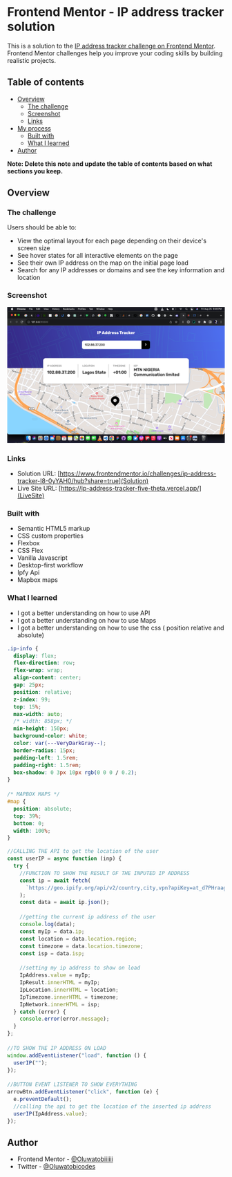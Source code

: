 # Frontend Mentor - IP address tracker solution

This is a solution to the [IP address tracker challenge on Frontend Mentor](https://www.frontendmentor.io/challenges/ip-address-tracker-I8-0yYAH0). Frontend Mentor challenges help you improve your coding skills by building realistic projects.

## Table of contents

- [Overview](#overview)
  - [The challenge](#the-challenge)
  - [Screenshot](#screenshot)
  - [Links](#links)
- [My process](#my-process)
  - [Built with](#built-with)
  - [What I learned](#what-i-learned)
- [Author](#author)

**Note: Delete this note and update the table of contents based on what sections you keep.**

## Overview

### The challenge

Users should be able to:

- View the optimal layout for each page depending on their device's screen size
- See hover states for all interactive elements on the page
- See their own IP address on the map on the initial page load
- Search for any IP addresses or domains and see the key information and location

### Screenshot

![](./Screen%20Shot%202023-08-25%20at%209.49.53%20PM.png)

### Links

- Solution URL: [https://www.frontendmentor.io/challenges/ip-address-tracker-I8-0yYAH0/hub?share=true](Solution)
- Live Site URL: [https://ip-address-tracker-five-theta.vercel.app/](LiveSite)

### Built with

- Semantic HTML5 markup
- CSS custom properties
- Flexbox
- CSS Flex
- Vanilla Javascript
- Desktop-first workflow
- Ipfy Api
- Mapbox maps

### What I learned

- I got a better understanding on how to use API
- I got a better understanding on how to use Maps
- I got a better understanding on how to use the css ( position relative and absolute)

```css
.ip-info {
  display: flex;
  flex-direction: row;
  flex-wrap: wrap;
  align-content: center;
  gap: 25px;
  position: relative;
  z-index: 99;
  top: 15%;
  max-width: auto;
  /* width: 858px; */
  min-height: 150px;
  background-color: white;
  color: var(---VeryDarkGray--);
  border-radius: 15px;
  padding-left: 1.5rem;
  padding-right: 1.5rem;
  box-shadow: 0 3px 10px rgb(0 0 0 / 0.2);
}

/* MAPBOX MAPS */
#map {
  position: absolute;
  top: 39%;
  bottom: 0;
  width: 100%;
}
```

```js
//CALLING THE API to get the location of the user
const userIP = async function (inp) {
  try {
    //FUNCTION TO SHOW THE RESULT OF THE INPUTED IP ADDRESS
    const ip = await fetch(
      `https://geo.ipify.org/api/v2/country,city,vpn?apiKey=at_d7PHraagdYPV9IlJEOm1wmQx4gTkQ&ipAddress=${inp}`
    );
    const data = await ip.json();

    //getting the current ip address of the user
    console.log(data);
    const myIp = data.ip;
    const location = data.location.region;
    const timezone = data.location.timezone;
    const isp = data.isp;

    //setting my ip address to show on load
    IpAddress.value = myIp;
    IpResult.innerHTML = myIp;
    IpLocation.innerHTML = location;
    IpTimezone.innerHTML = timezone;
    IpNetwork.innerHTML = isp;
  } catch (error) {
    console.error(error.message);
  }
};

//TO SHOW THE IP ADDRESS ON LOAD
window.addEventListener("load", function () {
  userIP("");
});

//BUTTON EVENT LISTENER TO SHOW EVERYTHING
arrowBtn.addEventListener("click", function (e) {
  e.preventDefault();
  //calling the api to get the location of the inserted ip address
  userIP(IpAddress.value);
});
```

## Author

- Frontend Mentor - [@Oluwatobiiiiii](https://www.frontendmentor.io/profile/Oluwatobiiiiii)
- Twitter - [@Oluwatobicodes](https://www.twitter.com/Oluwatobicodes)
